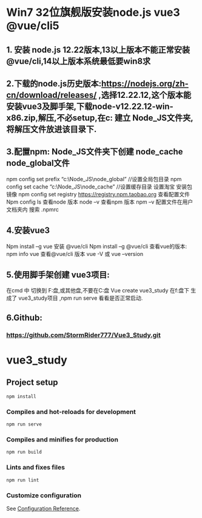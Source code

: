 ﻿# Win7 32位旗舰版安装node.js vue3 @vue/cli5
## 1. 安装 node.js 12.22版本,13以上版本不能正常安装@vue/cli,14以上版本系统最低要win8求
## 2.下载的node.js历史版本:https://nodejs.org/zh-cn/download/releases/ ,选择12.22.12,这个版本能安装vue3及脚手架,下载node-v12.22.12-win-x86.zip,解压,不必setup,在c: 建立 Node_JS文件夹,将解压文件放进该目录下.  
## 3.配置npm: Node_JS文件夹下创建  node_cache  node_global文件
npm config set prefix “c:\Node_JS\node_global” //设置全局包目录
npm config set cache “c:\Node_JS\node_cache”  //设置缓存目录
设置淘宝 安装包镜像
npm config set registry https://registry.npm.taobao.org
查看配置文件
Npm config ls
查看node 版本 node –v
查看npm 版本  npm –v
配置文件在用户文档夹内 搜索 .npmrc
## 4.安装vue3
Npm install –g vue
安装 @vue/cli
Npm install –g @vue/cli
查看vue的版本: npm info vue
查看@vue/cli 版本 vue -V  或 vue –version
## 5.使用脚手架创建 vue3项目:
在cmd 中 切换到 F:盘,或其他盘,不要在C:盘
Vue create vue3_study 
在f:盘下 生成了 vue3_study项目 ,npm run serve 看看是否正常启动.

## 6.Github: 
### https://github.com/StormRider777/Vue3_Study.git 
# vue3_study

## Project setup
```
npm install
```

### Compiles and hot-reloads for development
```
npm run serve
```

### Compiles and minifies for production
```
npm run build
```

### Lints and fixes files
```
npm run lint
```

### Customize configuration
See [Configuration Reference](https://cli.vuejs.org/config/).

